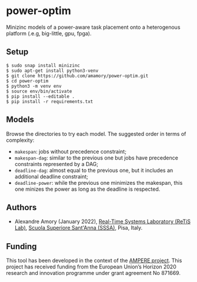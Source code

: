 # power-optim
Minizinc models of a power-aware task placement onto a heterogenous platform (.e.g, big-little, gpu, fpga).

## Setup 

```
$ sudo snap install minizinc
$ sudo apt-get install python3-venv
$ git clone https://github.com/amamory/power-optim.git
$ cd power-optim
$ python3 -m venv env
$ source env/bin/activate
$ pip install --editable .
$ pip install -r requirements.txt
```

## Models

Browse the directories to try each model. The suggested order in terms of complexity:
 - `makespan`: jobs without precedence constraint;
 - `makespan-dag`: similar to the previous one but jobs have precedence constraints represented by a DAG;
 - `deadline-dag`: almost equal to the previous one, but it includes an additional deadline constraint;
 - `deadline-power`: while the previous one minimizes the makespan, this one minizes the power as long as the deadline is respected.

## Authors

 - Alexandre Amory (January 2022), [Real-Time Systems Laboratory (ReTiS Lab)](https://retis.santannapisa.it/), [Scuola Superiore Sant'Anna (SSSA)](https://www.santannapisa.it/), Pisa, Italy.

## Funding

This tool has been developed in the context of the [AMPERE project](https://ampere-euproject.eu). This project has received funding from the European Union’s Horizon 2020 research and innovation programme under grant agreement No 871669.

